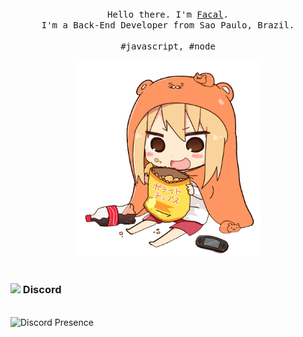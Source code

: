 <p align="center">
  <br>
  <br>
  <br>
  <samp>Hello there. I'm <a href="https://github.com/facalz">Facal</a>.<br> I'm a Back-End Developer from Sao Paulo, Brazil.<br><br>#javascript, #node</samp>
  <br>
  <br>
  <img src="https://github.com/facalz/facalz/blob/main/picture.png" target="_blank" width="300"/>
  <br>
  <br>
  <h3><img src="https://discord.com/assets/3437c10597c1526c3dbd98c737c2bcae.svg" target="_blank" width="22"/> Discord</h3>
  <br>
  <a align="center" target="_blank" rel="nofollow">
      <img src="https://lanyard-profile-readme.vercel.app/api/506850276863508491?idleMessage=Offline..." alt="Discord Presence">
   </a>
</p>
